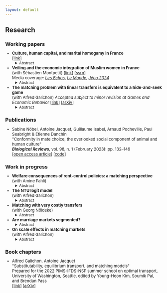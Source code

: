 ```yaml
---
layout: default
---
```


<style type="text/css">
  ul { font-size: 13px; }
  details { margin-left: 10px; font-size: 12px; }
  h3 + ul { margin-top: -5px; }
  h4 + p { margin-top: -15px; }
  h4 + details { margin-top: -15px; }
  p + details { margin-top: -15px; }
  summary + p { text-align: justify; }
</style>


## Research


### Working papers

<ul>
  <li>
    <b> Culture, human capital, and marital homogamy in France </b> <br />
    <!-- <i>(Job Market Paper)</i> -->
    [<a href="assets/JMP_AJacquet.pdf">link</a>]
    <details> <summary> Abstract </summary>
    <p>
What economic sacrifices are people willing to make to transmit their culture?
Using data on religious affiliation in France, I study the intergenerational transmission of religion and how it interacts with children's educational outcomes.
A reduced-form analysis suggests that mothers contribute to religious transmission more than fathers; religious minorities more than majorities; and lower-educated parents more than higher-educated ones.
A mechanism that can explain these patterns is that higher-educated parents have a higher opportunity cost of transmitting their religion to their children.
I investigate this mechanism through a structural model, in which parents endogenously decide their time investments in their child's culture on the one hand, and in their formal education on the other hand.
The analysis suggests that heterogeneities in transmission patterns are driven primarily by heterogeneities in preferences for religious transmission across genders and religious groups, rather than by differences in parents' education.
Furthermore, religious minorities pay a higher price for religious transmission in terms of their children's educational outcomes.
For instance, by measuring this cost in terms of the probability that the child will obtain a college education, Muslim parents pay a cost between 8 and 13 times greater than that for Christians. 
    </p>
    </details>
  </li>

  <li>
    <b> Veiling and the economic integration of Muslim women in France </b> <br />
    (with Sébastien Montpetit)
    [<a href="assets/Veiling_JacquetMontpetit.pdf">link</a>] 
    [<a href="https://papers.ssrn.com/sol3/papers.cfm?abstract_id=5036386">ssrn</a>] <br />
    Media coverage:
        <i><a href="https://www.lesechos.fr/idees-debats/editos-analyses/abayas-un-risque-de-segregation-identitaire-1974113">Les Echos</a></i>,
        <i><a href="https://www.lemonde.fr/idees/article/2024/11/01/emmanuelle-auriol-et-paul-seabright-les-economistes-considerent-les-mouvements-religieux-comme-une-forme-de-capital-social_6370477_3232.html">Le Monde</a></i>,
        <i><a href="https://www.journeeseconomie.org/conference/2024/laicite-aide-ou-frein-lintegration-16747">Jéco 2024</a></i> 
    <details> <summary> Abstract </summary>
    <p>
This paper provides the first empirical evidence on the economic costs of wearing the Islamic veil and on motives for veiling in a secular Western country.
Using French observational data rather than small-scale interviews, we demonstrate a significant negative correlation between veiling and economic participation, even conditional on the respondent's religious environment.
This newly-documented fact is not consistent with the existing economic theory of veiling in Muslim-majority countries, which has focused on the socio-religious signalling effect of veiling.
We then show that a model which also accounts for reduced economic opportunities for veiled women is consistent with our findings in the Muslim-minority context.
Using a structural interpretation of the model, we then disentangle the various motivations behind the joint decision to veil and to be economically active.
Our findings indicate that veiled women are less economically active not due to religious preferences, but rather because veiling is costly on the labor market.
Additionally, our results emphasize the significance of personal religious motives in the decision to veil, rather than signalling piety to others.
    </p>
    </details>
  </li>
  
  <li>
    <b> The matching problem with linear transfers is equivalent to a hide-and-seek game </b> <br />
    (with Alfred Galichon) <i>Accepted subject to minor revision at Games and Economic Behavior</i>
    [<a href="https://arxiv.org/pdf/2402.12200.pdf">link</a>]
    [<a href="https://arxiv.org/abs/2402.12200">arXiv</a>] <br /> 
    <details> <summary> Abstract </summary>
    <p>
Matching problems with linearly transferable utility (LTU) generalize the well-studied transferable utility (TU) case by relaxing the assumption that utility is transferred one-for-one within matched pairs.
We show that LTU matching problems can be reframed as nonzero-sum games between two players, thus generalizing a result from von Neumann.
The underlying linear programming structure of TU matching problems, however, is lost when moving to LTU.
These results draw a new bridge between non-TU matching problems and the theory of bimatrix games, with consequences notably regarding the computation of stable outcomes.
    </p>
    </details>
  </li>
</ul>


### Publications

<ul>
  <li>
    Sabine Nöbel, Antoine Jacquet, Guillaume Isabel, Arnaud Pocheville, Paul Seabright & Etienne Danchin <br />
    "Conformity in mate choice, the overlooked social component of animal and human culture" <br />
    <b><i>Biological Reviews</i></b>, vol. 98, n. 1 (February 2023): pp. 132–149 <br />
    [<a href="https://doi.org/10.1111/brv.12899">open access article</a>] 
    [<a href="https://github.com/antoine-jacquet/project-conformity">code</a>]
  </li>
</ul>


### Work in progress

<ul>
  <li>
    <b> Welfare consequences of rent-control policies: a matching perspective </b> <br />
    (with Amine Fahli)
    <details> <summary> Abstract </summary>
    <p>
How do rent control policies affect equilibrium in housing markets and shape investment decisions?
This paper delves into these questions by proposing a novel structural model to empirically study the influence of rent ceilings on the general equilibrium in housing markets, in which some landlords are able to freely adjust their rents (thus falling under the standard transferable utility assumption), while other landlords cannot (non-transferable utility).
    </p>
    </details>
  </li>

  <li>
    <b> The NTU logit model </b> <br />
    (with Alfred Galichon)
    <details> <summary> Abstract </summary>
    <p>
We propose two fast algorithms to compute aggregate equilibrium outcomes in two-sided matching problems with non-transferable utility (NTU) and logit heterogeneity.
Our first algorithm is an application of Jacobi's method.
We show that this algorithm converges to the equilibrium, and also that the Jacobi iterates can be written in closed form, allowing for quick computation.
Our second algorithm, which alternates between Jacobi steps and damped Newton steps, is guaranteed to converge in finite time.
Specifically, if X and Y are the sets of individual types on each side of the market, then our Jacobi–Newton algorithm converges in |X||Y| steps at most.
    </p>
    </details>
  </li>

  <li>
    <b> Matching with very costly transfers </b> <br />
    (with Georg Nöldeke)
    <details> <summary> Abstract </summary>
    <p>
In this paper, we view matching with nontransferable utility (NTU) as the limit of matching with imperfectly transferable utility (ITU) when utility is very costly to transfer.
In the corresponding limit model, utility is not only nontransferable but also disposable.
We show that stable outcomes in ITU models with very costly utility transfers are close to stable outcomes in this NTU model and, under a familiar regularity condition, that every stable outcome in the NTU model with disposable utility in which identical individuals are treated equally is close to a stable outcome in some ITU model with very costly utility transfers.
We conclude that assuming utility to be nontransferable and disposable is an appropriate simplification to model situations in which transferring utility is difficult but not impossible.
    </p>
    </details>
  </li>

  <li>
    <b> Are marriage markets segmented? </b>
    <details> <summary> Abstract </summary>
    <p>
This paper investigates the role of market segmentation in marital assortativeness, a feature traditionally attributed to variations in the surplus of potential matches within transferable utility models.
I propose a modification to the Choo–Siow model, allowing individuals to be assigned to submarkets according to their gender and other relevant traits.
This segmentation introduces a new explanation for spousal assortativeness, which is accompanied by a redistribution of surplus among partners compared to the original model.
The significance of market segmentation is empirically examined by focusing on the termination of the mandatory military service in France in 1996, a quasi-natural experiment that arguably altered the structure of the marriage market.
Preliminary event study analysis reveals an observable shift in educational homogamy post-termination, emphasizing the influence of market segmentation.
Finally, I discuss the possibility of structurally estimating this extended model.
    </p>
    </details>
  </li>

  <li>
    <b> On scale effects in matching markets </b> <br />
    (with Alfred Galichon)
    <details> <summary> Abstract </summary>
    <p>
This note investigates population scale effects in several bipartite matching models commonly used in empirical applications.
Such models are typically characterized by matching functions, which predict the number of matches of any pair of types based on the number of singles of each of these types.
In models for which the matching functions are homogeneous of degree 1, the equilibrium matching distribution scales linearly with the population size.
In the case of models with matching functions which are not homogeneous of degree 1, however, this simple scaling property does not hold in general.
We thus analyze the asymptotic behavior of the equilibrium matching distribution for such models as the population size grows to infinity.
    </p>
    </details>
  </li>


<!--
  <li>
    <b> A unifying framework for the stable coexistence of cultural traits </b>
    <details> <summary> Abstract </summary>
    <p>
    I use the canonical evolutionary model of frequency-dependent selection to develop a unifying framework for the stable coexistence of cultural traits. First, I derive general theoretical results on population dynamics for some common cases, such as random matching or linear assortative matching. In a second step, I consider several examples from the economics and biology literatures, which document and provide reasons for the stable coexistence of cultural traits. I show that these examples can be seen as particular applications of the unifying framework that I propose. Such applications provide natural extensions to the baseline framework, and illustrate its flexibility.
    </p>
    </details>
  </li>

  <li>
    <b>The evolution of cognitively appealing rituals</b> <br />
    (with Maxime Derex, Ali Seyhun Saral & Manvir Singh)
  </li>
-->
</ul>



### Book chapters

<ul>
  <li>
    Alfred Galichon, Antoine Jacquet <br />
    "Substitutability, equilibrium transport, and matching models" <br />
    Prepared for the 2022 PIMS-IFDS-NSF summer school on optimal transport, University of Washington, Seattle, edited by Young-Heon Kim, Soumik Pal, and Brendan Pass <br />
    [<a href="https://arxiv.org/pdf/2405.07628.pdf">link</a>]
    [<a href="https://arxiv.org/abs/2405.07628">arXiv</a>] <br /> 
  </li>

<!--
  <li>
    Antoine Jacquet, Aurélie Varrel, Audrey Richard-Ferroudji <br />
    "Quand les migrants sont français : la population française de Pondichéry" <br />
    <i>Cahiers des IFRE</i> 3, 2016: pp. 58–67 <br />
    [<a href="https://halshs.archives-ouvertes.fr/halshs-01431694/document">open access article</a>]
  </li>
-->

</ul>



